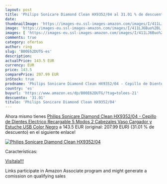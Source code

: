 ```yaml
---
layout: post
title: 'Philips Sonicare Diamond Clean HX9352/04 al 31.01 % de descuento'
date: 
thumbnailImage: 'https://images-eu.ssl-images-amazon.com/images/I/411LJ6Buo%2BL._SL200_.jpg'
image: 'https://images-eu.ssl-images-amazon.com/images/I/411LJ6Buo%2BL._SL200_.jpg'
images: [ 'https://images-eu.ssl-images-amazon.com/images/I/411LJ6Buo%2BL._SL200_.jpg' ]
comments: true
category: ofertas
author: ring
slug: 'B00E62DUTG-es'
description:
actualPrice: 143.5 EUR
currency: EUR
price: 143.5
comparePrice: 207.99 EUR
inStock: true
prodname: 'Philips Sonicare Diamond Clean HX9352/04 - Cepillo de Dientes Electrico Recargable  5 Modos  2 Cabezales  Vaso Cargador y Estuche USB  Color Negro'
country: 'es'
buyurl: 'https://www.amazon.es/dp/B00E62DUTG/?tag=tolees-21'
descuento: '31.01'
titulo: 'Philips Sonicare Diamond Clean HX9352/04'
---
```


Ahora mismo tienes [Philips Sonicare Diamond Clean HX9352/04 - Cepillo de Dientes Electrico Recargable  5 Modos  2 Cabezales  Vaso Cargador y Estuche USB  Color Negro](https://www.amazon.es/dp/B00E62DUTG/?tag=tolees-21) a 143.5 EUR (original: 207.99 EUR) (31.01 %  de descuento) en el siguiente enlace!

[![Philips Sonicare Diamond Clean HX9352/04](https://images-eu.ssl-images-amazon.com/images/I/411LJ6Buo%2BL._SL200_.jpg)](https://www.amazon.es/dp/B00E62DUTG/?tag=tolees-21)

Características:


[Visítala!!!](https://www.amazon.es/dp/B00E62DUTG/?tag=tolees-21)

Links participate in Amazon Associate program and might generate a comission on qualifying sales

